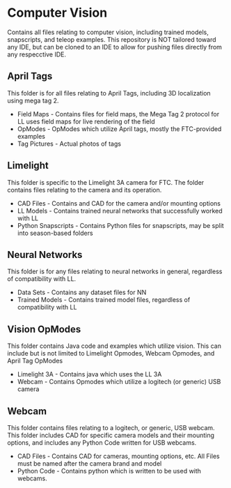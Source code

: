 # Computer Vision
Contains all files relating to computer vision, including trained models, snapscripts, and teleop examples. This repository is NOT tailored toward any IDE, but can be cloned to an IDE to allow for pushing files directly from any respecctive IDE.
## April Tags
This folder is for all files relating to April Tags, including 3D localization using mega tag 2.
* Field Maps - Contains files for field maps, the Mega Tag 2 protocol for LL uses field maps for live rendering of the field
* OpModes - OpModes which utilize April tags, mostly the FTC-provided examples
* Tag Pictures - Actual photos of tags
## Limelight
This folder is specific to the Limelight 3A camera for FTC. The folder contains files relating to the camera and its operation.
* CAD Files - Contains and CAD for the camera and/or mounting options
* LL Models - Contains trained neural networks that successfully worked with LL
* Python Snapscripts - Contains Python files for snapscripts, may be split into season-based folders

## Neural Networks
This folder is for any files relating to neural networks in general, regardless of compatibility with LL. 
* Data Sets - Contains any dataset files for NN
* Trained Models - Contains trained model files, regardless of compatibility with LL

## Vision OpModes
This folder contains Java code and examples which utilize vision. This can include but is not limited to Limelight Opmodes, Webcam Opmodes, and April Tag OpModes
* Limelight 3A - Contains java which uses the LL 3A
* Webcam - Contains Opmodes which utilize a logitech (or generic) USB camera

## Webcam
This folder contains files relating to a logitech, or generic, USB webcam. This folder includes CAD for specific camera models and their mounting options, and includes any Python Code written for USB webcams.
* CAD Files - Contains CAD for cameras, mounting options, etc. All Files must be named after the camera brand and model
* Python Code - Contains python which is written to be used with webcams.

